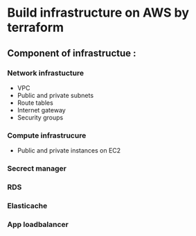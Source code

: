 # Build infrastructure on AWS by terraform

## Component of infrastructue :
### Network infrastucture 
-  VPC
-  Public and private subnets
-  Route tables
-  Internet gateway
-  Security groups

### Compute infrastrucure
 - Public and private instances on EC2

### Secrect manager
### RDS
### Elasticache
### App loadbalancer

